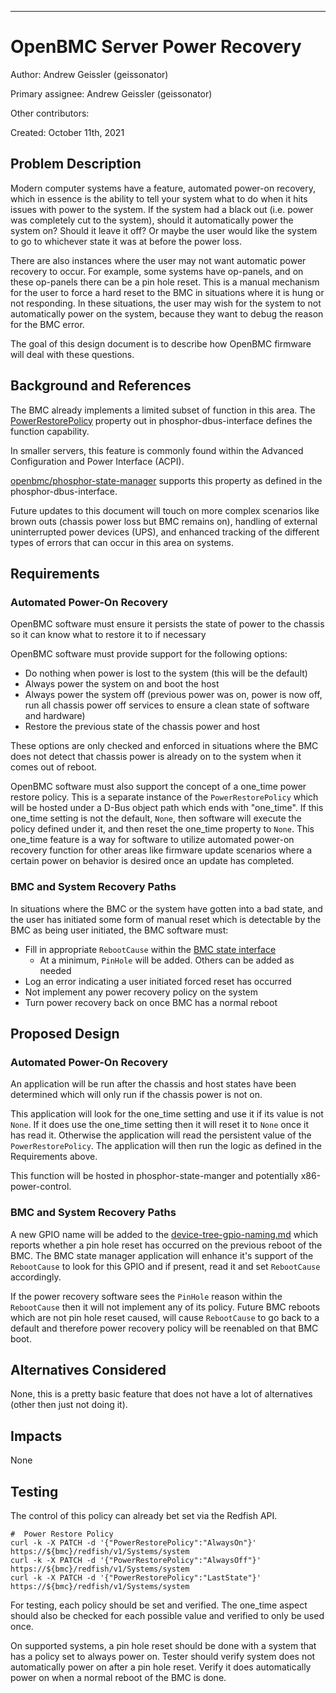 ____
# OpenBMC Server Power Recovery

Author: Andrew Geissler (geissonator)

Primary assignee: Andrew Geissler (geissonator)

Other contributors:

Created: October 11th, 2021

## Problem Description
Modern computer systems have a feature, automated power-on recovery, which
in essence is the ability to tell your system what to do when it hits
issues with power to the system. If the system had a black out (i.e. power
was completely cut to the system), should it automatically power the system
on? Should it leave it off? Or maybe the user would like the system to
go to whichever state it was at before the power loss.

There are also instances where the user may not want automatic power recovery
to occur. For example, some systems have op-panels, and on these op-panels
there can be a pin hole reset. This is a manual mechanism for the user to
force a hard reset to the BMC in situations where it is hung or not responding.
In these situations, the user may wish for the system to not automatically
power on the system, because they want to debug the reason for the BMC error.

The goal of this design document is to describe how OpenBMC firmware will
deal with these questions.

## Background and References
The BMC already implements a limited subset of function in this area.
The [PowerRestorePolicy][pdi-restore] property out in phosphor-dbus-interface
defines the function capability.

In smaller servers, this feature is commonly found within the Advanced
Configuration and Power Interface (ACPI).

[openbmc/phosphor-state-manager][state-mgr] supports this property as defined
in the phosphor-dbus-interface.

Future updates to this document will touch on more complex scenarios like
brown outs (chassis power loss but BMC remains on), handling of external
uninterrupted power devices (UPS), and enhanced tracking of the different types
of errors that can occur in this area on systems.

## Requirements

### Automated Power-On Recovery
OpenBMC software must ensure it persists the state of power to the chassis so
it can know what to restore it to if necessary

OpenBMC software must provide support for the following options:
- Do nothing when power is lost to the system (this will be the
  default)
- Always power the system on and boot the host
- Always power the system off (previous power was on, power is now off, run
  all chassis power off services to ensure a clean state of software and
  hardware)
- Restore the previous state of the chassis power and host

These options are only checked and enforced in situations where the BMC does
not detect that chassis power is already on to the system when it comes out
of reboot.

OpenBMC software must also support the concept of a one_time power restore
policy. This is a separate instance of the `PowerRestorePolicy` which will
be hosted under a D-Bus object path which ends with "one_time". If this
one_time setting is not the default, `None`, then software will execute
the policy defined under it, and then reset the one_time property to `None`.
This one_time feature is a way for software to utilize automated power-on
recovery function for other areas like firmware update scenarios where a
certain power on behavior is desired once an update has completed.

### BMC and System Recovery Paths
In situations where the BMC or the system have gotten into a bad state, and
the user has initiated some form of manual reset which is detectable by the
BMC as being user initiated, the BMC software must:
- Fill in appropriate `RebootCause` within the [BMC state interface][bmc-state]
  - At a minimum, `PinHole` will be added. Others can be added as needed
- Log an error indicating a user initiated forced reset has occurred
- Not implement any power recovery policy on the system
- Turn power recovery back on once BMC has a normal reboot

## Proposed Design

### Automated Power-On Recovery
An application will be run after the chassis and host states have been
determined which will only run if the chassis power is not on.

This application will look for the one_time setting and use it if its value
is not `None`. If it does use the one_time setting then it will reset it
to `None` once it has read it. Otherwise the application will read the
persistent value of the `PowerRestorePolicy`. The application will then
run the logic as defined in the Requirements above.

This function will be hosted in phosphor-state-manger and potentially
x86-power-control.

### BMC and System Recovery Paths
A new GPIO name will be added to the [device-tree-gpio-naming.md][dev-tree]
which reports whether a pin hole reset has occurred on the previous reboot of
the BMC. The BMC state manager application will enhance it's support of the
`RebootCause` to look for this GPIO and if present, read it and set
`RebootCause` accordingly.

If the power recovery software sees the `PinHole` reason within the
`RebootCause` then it will not implement any of its policy. Future BMC
reboots which are not pin hole reset caused, will cause `RebootCause` to go
back to a default and therefore power recovery policy will be reenabled on that
BMC boot.

## Alternatives Considered
None, this is a pretty basic feature that does not have a lot of alternatives
(other then just not doing it).

## Impacts
None

## Testing
The control of this policy can already bet set via the Redfish API.
```
#  Power Restore Policy
curl -k -X PATCH -d '{"PowerRestorePolicy":"AlwaysOn"}' https://${bmc}/redfish/v1/Systems/system
curl -k -X PATCH -d '{"PowerRestorePolicy":"AlwaysOff"}' https://${bmc}/redfish/v1/Systems/system
curl -k -X PATCH -d '{"PowerRestorePolicy":"LastState"}' https://${bmc}/redfish/v1/Systems/system
```
For testing, each policy should be set and verified. The one_time aspect should
also be checked for each possible value and verified to only be used once.

On supported systems, a pin hole reset should be done with a system that has
a policy set to always power on. Tester should verify system does not
automatically power on after a pin hole reset. Verify it does automatically
power on when a normal reboot of the BMC is done.

[pdi-restore]:https://github.com/openbmc/phosphor-dbus-interfaces/blob/master/yaml/xyz/openbmc_project/Control/Power/RestorePolicy.interface.yaml
[state-mgr]: https://github.com/openbmc/phosphor-state-manager
[bmc-state]:https://github.com/openbmc/phosphor-dbus-interfaces/blob/master/yaml/xyz/openbmc_project/State/BMC.interface.yaml
[dev-tree]:https://github.com/openbmc/docs/blob/master/designs/device-tree-gpio-naming.md
